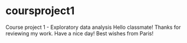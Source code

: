 # coursproject1
Course project 1 - Exploratory data analysis
Hello classmate! Thanks for reviewing my work. Have a nice day! Best wishes from Paris!
